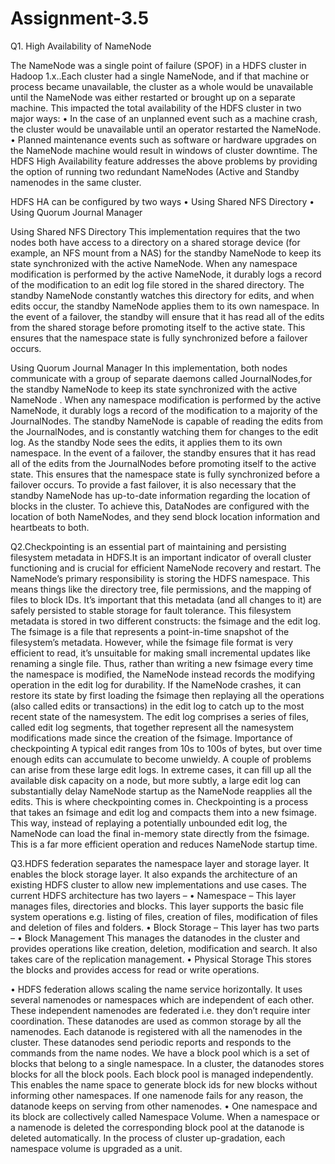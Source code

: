 # Assignment-3.5

Q1. High Availability of NameNode

The NameNode was a single point of failure (SPOF) in a HDFS cluster in Hadoop 1.x..Each cluster had a single NameNode, and if that machine or process became unavailable, the cluster as a whole would be unavailable until the NameNode was either restarted or brought up on a separate machine.
This impacted the total availability of the HDFS cluster in two major ways:
•	In the case of an unplanned event such as a machine crash, the cluster would be unavailable until an operator restarted the NameNode.
•	Planned maintenance events such as software or hardware upgrades on the NameNode machine would result in windows of cluster downtime.
The HDFS High Availability feature addresses the above problems by providing the option of running two redundant NameNodes (Active and Standby namenodes in the same cluster. 

HDFS HA can be configured by two ways
•	Using Shared NFS Directory
•	Using Quorum Journal Manager

Using Shared NFS Directory
This implementation requires that the two nodes both have access to a directory on a shared storage device (for example, an NFS mount from a NAS) for the standby NameNode to keep its state synchronized with the active NameNode.
When any namespace modification is performed by the active NameNode, it durably logs a record of the modification to an edit log file stored in the shared directory. The standby NameNode constantly watches this directory for edits, and when edits occur, the standby NameNode applies them to its own namespace. In the event of a failover, the standby will ensure that it has read all of the edits from the shared storage before promoting itself to the active state. This ensures that the namespace state is fully synchronized before a failover occurs.

Using Quorum Journal Manager
In this implementation, both nodes communicate with a group of separate daemons called JournalNodes,for the standby NameNode to keep its state synchronized with the active NameNode . When any namespace modification is performed by the active NameNode, it durably logs a record of the modification to a majority of the JournalNodes. The standby NameNode is capable of reading the edits from the JournalNodes, and is constantly watching them for changes to the edit log. As the standby Node sees the edits, it applies them to its own namespace. In the event of a failover, the standby ensures that it has read all of the edits from the JournalNodes before promoting itself to the active state. This ensures that the namespace state is fully synchronized before a failover occurs.
To provide a fast failover, it is also necessary that the standby NameNode has up-to-date information regarding the location of blocks in the cluster. To achieve this, DataNodes are configured with the location of both NameNodes, and they send block location information and heartbeats to both.



Q2.Checkpointing is an essential part of maintaining and persisting filesystem metadata in HDFS.It is an important indicator of overall cluster functioning and is crucial for efficient NameNode recovery and restart.
The NameNode’s primary responsibility is storing the HDFS namespace. This means things like the directory tree, file permissions, and the mapping of files to block IDs. It’s important that this metadata (and all changes to it) are safely persisted to stable storage for fault tolerance.
This filesystem metadata is stored in two different constructs: the fsimage and the edit log. 
The fsimage is a file that represents a point-in-time snapshot of the filesystem’s metadata. However, while the fsimage file format is very efficient to read, it’s unsuitable for making small incremental updates like renaming a single file. Thus, rather than writing a new fsimage every time the namespace is modified, the NameNode instead records the modifying operation in the edit log for durability. If the NameNode crashes, it can restore its state by first loading the fsimage then replaying all the operations (also called edits or transactions) in the edit log to catch up to the most recent state of the namesystem. The edit log comprises a series of files, called edit log segments, that together represent all the namesystem modifications made since the creation of the fsimage. 
Importance of checkpointing
A typical edit ranges from 10s to 100s of bytes, but over time enough edits can accumulate to become unwieldy. A couple of problems can arise from these large edit logs. In extreme cases, it can fill up all the available disk capacity on a node, but more subtly, a large edit log can substantially delay NameNode startup as the NameNode reapplies all the edits. This is where checkpointing comes in.
Checkpointing is a process that takes an fsimage and edit log and compacts them into a new fsimage. This way, instead of replaying a potentially unbounded edit log, the NameNode can load the final in-memory state directly from the fsimage. This is a far more efficient operation and reduces NameNode startup time.



Q3.HDFS federation separates the namespace layer and storage layer. It enables the block storage layer. It also expands the architecture of an existing HDFS cluster to allow new implementations and use cases. The current HDFS architecture has two layers –
•	Namespace – This layer manages files, directories and blocks. This layer supports the basic file system operations e.g. listing of files, creation of files, modification of files and deletion of files and folders.
•	Block Storage – This layer has two parts –
•	Block Management This manages the datanodes in the cluster and provides operations like creation, deletion, modification and search.     It also takes care of the replication management.
•	Physical Storage This stores the blocks and provides access for read or write operations.

•	HDFS federation allows scaling the name service horizontally. It uses several namenodes or namespaces which are independent of each other. These independent namenodes are federated i.e. they don’t require inter coordination. These datanodes are used as common storage by all the namenodes. Each datanode is registered with all the namenodes in the cluster. These datanodes send periodic reports and responds to the commands from the name nodes. We have a block pool which is a set of blocks that belong to a single namespace. In a cluster, the datanodes stores blocks for all the block pools. Each block pool is managed independently. This enables the name space to generate block ids for new blocks without informing other namespaces. If one namenode fails for any reason, the datanode keeps on serving from other namenodes.
•	One namespace and its block are collectively called Namespace Volume. When a namespace or a namenode is deleted the corresponding block pool at the datanode is deleted automatically. In the process of cluster up-gradation, each namespace volume is upgraded as a unit.

